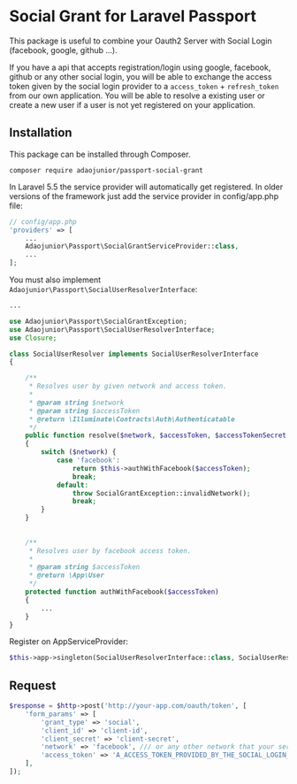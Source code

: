 # Social Grant for Laravel Passport

This package is useful to combine your Oauth2 Server with Social Login (facebook, google, github ...).

If you have a api that accepts registration/login using google, facebook, github or any other social login,
you will be able to exchange the access token given by the social login provider to a `access_token` + `refresh_token` from our own application.
You will be able to resolve a existing user or create a new user if a user is not yet registered on your application.

## Installation

This package can be installed through Composer.

```
composer require adaojunior/passport-social-grant
```

In Laravel 5.5 the service provider will automatically get registered. In older versions of the framework just add the service provider in config/app.php file:


```php
// config/app.php
'providers' => [
    ...
    Adaojunior\Passport\SocialGrantServiceProvider::class,
    ...
];
```

You must also implement `Adaojunior\Passport\SocialUserResolverInterface`:

```php
...

use Adaojunior\Passport\SocialGrantException;
use Adaojunior\Passport\SocialUserResolverInterface;
use Closure;

class SocialUserResolver implements SocialUserResolverInterface
{

    /**
     * Resolves user by given network and access token.
     *
     * @param string $network
     * @param string $accessToken
     * @return \Illuminate\Contracts\Auth\Authenticatable
     */
    public function resolve($network, $accessToken, $accessTokenSecret = null, Closure $getRequestParam)
    {
        switch ($network) {
            case 'facebook':
                return $this->authWithFacebook($accessToken);
                break;
            default:
                throw SocialGrantException::invalidNetwork();
                break;
        }
    }
    
    
    /**
     * Resolves user by facebook access token.
     *
     * @param string $accessToken
     * @return \App\User
     */
    protected function authWithFacebook($accessToken)
    {
        ...
    }
}

```

Register on AppServiceProvider:

```php
$this->app->singleton(SocialUserResolverInterface::class, SocialUserResolver::class);
```


## Request

```php
$response = $http->post('http://your-app.com/oauth/token', [
    'form_params' => [
        'grant_type' => 'social',
        'client_id' => 'client-id',
        'client_secret' => 'client-secret',
        'network' => 'facebook', /// or any other network that your server is able to resolve.
        'access_token' => 'A_ACCESS_TOKEN_PROVIDED_BY_THE_SOCIAL_LOGIN_PROVIDER',
    ],
]);
```
